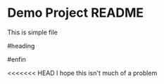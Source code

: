# Demo Project README

This is simple file

#heading

#enfin

<<<<<<< HEAD
I hope this isn't much of a problem
